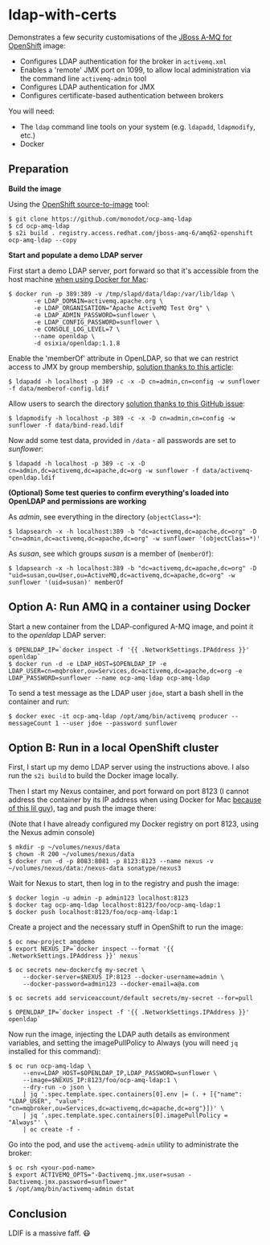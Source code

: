 # ldap-with-certs

Demonstrates a few security customisations of the [JBoss A-MQ for OpenShift][1] image:

- Configures LDAP authentication for the broker in `activemq.xml`
- Enables a 'remote' JMX port on 1099, to allow local administration via the command line `activemq-admin` tool
- Configures LDAP authentication for JMX 
- Configures certificate-based authentication between brokers

You will need:

- The `ldap` command line tools on your system (e.g. `ldapadd`, `ldapmodify`, etc.)
- Docker

## Preparation

**Build the image**

Using the [OpenShift source-to-image][s2i] tool:

    $ git clone https://github.com/monodot/ocp-amq-ldap
    $ cd ocp-amq-ldap
    $ s2i build . registry.access.redhat.com/jboss-amq-6/amq62-openshift ocp-amq-ldap --copy
    
**Start and populate a demo LDAP server**

First start a demo LDAP server, port forward so that it's accessible from the host machine [when using Docker for Mac][2]:

    $ docker run -p 389:389 -v /tmp/slapd/data/ldap:/var/lib/ldap \
           -e LDAP_DOMAIN=activemq.apache.org \
           -e LDAP_ORGANISATION="Apache ActiveMQ Test Org" \
           -e LDAP_ADMIN_PASSWORD=sunflower \
           -e LDAP_CONFIG_PASSWORD=sunflower \
           -e CONSOLE_LOG_LEVEL=7 \
           --name openldap \
           -d osixia/openldap:1.1.8

Enable the 'memberOf' attribute in OpenLDAP, so that we can restrict access to JMX by group membership, [solution thanks to this article][3]:

    $ ldapadd -h localhost -p 389 -c -x -D cn=admin,cn=config -w sunflower -f data/memberof-config.ldif

Allow users to search the directory [solution thanks to this GitHub issue][4]:

    $ ldapmodify -h localhost -p 389 -c -x -D cn=admin,cn=config -w sunflower -f data/bind-read.ldif

Now add some test data, provided in `/data` - all passwords are set to _sunflower_:

    $ ldapadd -h localhost -p 389 -c -x -D cn=admin,dc=activemq,dc=apache,dc=org -w sunflower -f data/activemq-openldap.ldif

**(Optional) Some test queries to confirm everything's loaded into OpenLDAP and permissions are working**

As _admin_, see everything in the directory (`objectClass=*`):

    $ ldapsearch -x -h localhost:389 -b "dc=activemq,dc=apache,dc=org" -D "cn=admin,dc=activemq,dc=apache,dc=org" -w sunflower '(objectClass=*)'

As _susan_, see which groups _susan_ is a member of (`memberOf`):

    $ ldapsearch -x -h localhost:389 -b "dc=activemq,dc=apache,dc=org" -D "uid=susan,ou=User,ou=ActiveMQ,dc=activemq,dc=apache,dc=org" -w sunflower '(uid=susan)' memberOf

## Option A: Run AMQ in a container using Docker

Start a new container from the LDAP-configured A-MQ image, and point it to the _openldap_ LDAP server:

    $ OPENLDAP_IP=`docker inspect -f '{{ .NetworkSettings.IPAddress }}' openldap`
    $ docker run -d -e LDAP_HOST=$OPENLDAP_IP -e LDAP_USER=cn=mqbroker,ou=Services,dc=activemq,dc=apache,dc=org -e LDAP_PASSWORD=sunflower --name ocp-amq-ldap ocp-amq-ldap

To send a test message as the LDAP user `jdoe`, start a bash shell in the container and run:

    $ docker exec -it ocp-amq-ldap /opt/amq/bin/activemq producer --messageCount 1 --user jdoe --password sunflower

## Option B: Run in a local OpenShift cluster

First, I start up my demo LDAP server using the instructions above. I also run the `s2i build` to build the Docker image locally.

Then I start my Nexus container, and port forward on port 8123 (I cannot address the container by its IP address when using Docker for Mac [because of this lil guy][2]), tag and push the image there:

(Note that I have already configured my Docker registry on port 8123, using the Nexus admin console)

    $ mkdir -p ~/volumes/nexus/data
    $ chown -R 200 ~/volumes/nexus/data
    $ docker run -d -p 8083:8081 -p 8123:8123 --name nexus -v ~/volumes/nexus/data:/nexus-data sonatype/nexus3

Wait for Nexus to start, then log in to the registry and push the image:

    $ docker login -u admin -p admin123 localhost:8123
    $ docker tag ocp-amq-ldap localhost:8123/foo/ocp-amq-ldap:1
    $ docker push localhost:8123/foo/ocp-amq-ldap:1

Create a project and the necessary stuff in OpenShift to run the image:

    $ oc new-project amqdemo
    $ export NEXUS_IP=`docker inspect --format '{{ .NetworkSettings.IPAddress }}' nexus`

    $ oc secrets new-dockercfg my-secret \
        --docker-server=$NEXUS_IP:8123 --docker-username=admin \
        --docker-password=admin123 --docker-email=a@a.com

    $ oc secrets add serviceaccount/default secrets/my-secret --for=pull

    $ OPENLDAP_IP=`docker inspect -f '{{ .NetworkSettings.IPAddress }}' openldap`

Now run the image, injecting the LDAP auth details as environment variables, and setting the imagePullPolicy to Always (you will need `jq` installed for this command):

    $ oc run ocp-amq-ldap \
        --env=LDAP_HOST=$OPENLDAP_IP,LDAP_PASSWORD=sunflower \
        --image=$NEXUS_IP:8123/foo/ocp-amq-ldap:1 \
        --dry-run -o json \
        | jq '.spec.template.spec.containers[0].env |= (. + [{"name": "LDAP_USER", "value": "cn=mqbroker,ou=Services,dc=activemq,dc=apache,dc=org"}])' \
        | jq '.spec.template.spec.containers[0].imagePullPolicy = "Always"' \
        | oc create -f -

Go into the pod, and use the `activemq-admin` utility to administrate the broker:

    $ oc rsh <your-pod-name>
    $ export ACTIVEMQ_OPTS="-Dactivemq.jmx.user=susan -Dactivemq.jmx.password=sunflower"
    $ /opt/amq/bin/activemq-admin dstat

## Conclusion

LDIF is a massive faff. 😷

[1]: https://access.redhat.com/documentation/en/red-hat-jboss-middleware-for-openshift/3/paged/red-hat-jboss-a-mq-for-openshift/
[2]: https://docs.docker.com/docker-for-mac/networking/#per-container-ip-addressing-is-not-possible
[3]: http://www.adimian.com/blog/2014/10/how-to-enable-memberof-using-openldap/
[4]: https://github.com/osixia/docker-openldap/issues/82
[s2i]: https://github.com/openshift/source-to-image



